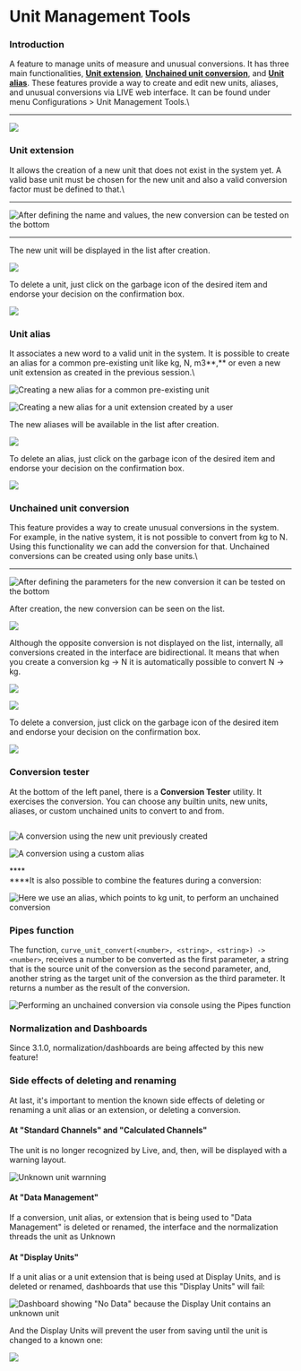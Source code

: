 # Unit Management Tools

### **Introduction**

A feature to manage units of measure and unusual conversions. It has three main functionalities, [**Unit extension**](../../deprecated/liverig-v3/2.29.0.md#unit-extension), [**Unchained unit conversion**](../../deprecated/liverig-v3/2.29.0.md#unchained-unit-conversion), and [**Unit alias**](../../deprecated/liverig-v3/2.29.0.md#unit-alias). These features provide a way to create and edit new units, aliases, and unusual conversions via LIVE web interface. It can be found under menu Configurations > Unit Management Tools.\\

***

![](https://lh5.googleusercontent.com/\_\_5M4YoF11yYYH23ryLr7BlDURvrs9so8N\_jcr8Of-kmVHJfReVgYbTSYi0BR2tUhSntHhd27Jbf-EwZoSq4kaaCdefx7EwPIyHJefa74aNSDtk-rW9tT\_zoj\_tN-S2jMGTG\_qDt)

### **Unit extension**

It allows the creation of a new unit that does not exist in the system yet. A valid base unit must be chosen for the new unit and also a valid conversion factor must be defined to that.\\

***

![After defining the name and values, the new conversion can be tested on the bottom](https://lh6.googleusercontent.com/2cEoc7LV0pUZ0MA0nPNLDQRqXiDU-3Hs1Mfn3knGrOewJKi9vP9fRi4oafUsYL\_j-qqk-iuH4bwaAcBmyhWnBbTPrO8FXa2lfsn2rpnVZ7p3obrW6UMkff2s-dzJ\_1X6MU0jLaj5)

***

The new unit will be displayed in the list after creation.

![](https://lh3.googleusercontent.com/2MTfCoQ\_kuDL79ipr95YZPdse2EgB5pR3NaWS\_ox0szYpjZkORbmfrGc3VulmIwPg439cNOEnxnJXzp5h\_rp0LCsvttp62DoSE0rQilhDcAoQDWusPcg93twkY0Tx3EiKrl4FQ43)

To delete a unit, just click on the garbage icon of the desired item and endorse your decision on the confirmation box.

![](https://lh4.googleusercontent.com/bv9MedxELCkT22pq6pJvNOjmD8Tw6eQfw8HS5Yu\_A1lBisfu\_Rgx4EhxAx8vsfmtW42ant\_g1012u8VQyNCutp7CwO27CRy156Xoi-r3rgrUffJJG-0WQs1dxyT8t73whkrZz\_sk)

### **Unit alias**

It associates a new word to a valid unit in the system. It is possible to create an alias for a common pre-existing unit like kg, N, m3\*\*,\*\* or even a new unit extension as created in the previous session.\\

![Creating a new alias for a common pre-existing unit](https://lh6.googleusercontent.com/Oo2Wpodj8eCKHgsCz3MVSwxniQkekV22rv2zhb9vevRfLuGlLmvSq1RCcLD-h5\_tSwBGXSegGna4Rsw0tdZgNlEblCPvNH1B7073A1\_bjs2TVZs6d3dbYRSNoWh0t2g0o6VjWk9d)

![Creating a new alias for a unit extension created by a user](https://lh3.googleusercontent.com/iX16KtwJn9AkdftjEFos10rviOndgoP4KtSjsMzzmQYhUoTFF6wKKzsYJfKGKVVpg-CsbBb7fOJMn5uAiCrcJdE3wkqY5iEvNg-U7mj-mvhgon46VYgXmTP9yf0EQCbkuAs1g2Vp)

The new aliases will be available in the list after creation.

![](https://lh3.googleusercontent.com/kBuv8GCuhvEa2P9Ov9IaUgPOfPGax2XK1bL7ohv2TM7jRk\_XL2CocBiftQWMdpHepiDgTTyqfgFiFbv9pd8exqMNrDULVz7IITYEJ-WdnZkEao\_ei8pi0RV3J9hcT-o3jKZasbCZ)

To delete an alias, just click on the garbage icon of the desired item and endorse your decision on the confirmation box.

![](https://lh6.googleusercontent.com/uXFPLuhFia1Bh3Kt43xtno56X0tOArFtVqlkouuaiw0e4gsp962wBQwEYv7ChsDtC83cd94NW8gKmGpWw7x2--\_z5gFHYd5fbPh0\_XcvUVKWY4nrTuVi8K\_3sIc39gb9DOxcvva\_)

### **Unchained unit conversion**

This feature provides a way to create unusual conversions in the system. For example, in the native system, it is not possible to convert from kg to N. Using this functionality we can add the conversion for that. Unchained conversions can be created using only base units.\\

***

![After defining the parameters for the new conversion it can be tested on the bottom](https://lh6.googleusercontent.com/VD\_soD83iuUIJYbxHdzL1vf4\_UZKRSjUXovU\_DychmrTVr0q03-B5j-I\_HypvFNdvVoPZBo49Z8RSf-kZ-dqVFQLBcj7KIO3m0Jwy6257HCGICjl2UWNU\_OMBiLtuWEqqhKxQBXt)

After creation, the new conversion can be seen on the list.

![](https://lh5.googleusercontent.com/tcUpStSE2JsWe-Qxg9LQ\_FYLeDbMW2IDovbuKjJv-Vh8u\_TYrc-iZTitMgBHLm4vxDEZzOT9UUvqreJ8E13rLfPv9Rj7q\_D4YoPFnqh9SsoRCQ4Oi46OsNLP\_60rPDje4ePuqyHV)

Although the opposite conversion is not displayed on the list, internally, all conversions created in the interface are bidirectional. It means that when you create a conversion kg -> N it is automatically possible to convert N -> kg.

![](<../../.gitbook/assets/image (98).png>)

![](<../../.gitbook/assets/image (87).png>)

To delete a conversion, just click on the garbage icon of the desired item and endorse your decision on the confirmation box.

![](https://lh5.googleusercontent.com/wQ9Ou7XB\_IPPaskVpFQ82Wjvei7Z0Y4mbhUbkmBlCzXz2gsWdlRD8BdL88fo1Snj9ONJazzyjNf1co4crZwG2y\_uMfzVm23uGwzLO-NGjC2ef2bdvpoFDXalPc6jg01FeZ6awftM)

### **Conversion tester**

At the bottom of the left panel, there is a **Conversion Tester** utility. It exercises the conversion. You can choose any builtin units, new units, aliases, or custom unchained units to convert to and from.

<figure><img src="../../.gitbook/assets/Screenshot_select-area_20220908181916.png" alt=""><figcaption></figcaption></figure>

![A conversion using the new unit previously created](<../../.gitbook/assets/image (477).png>)

![A conversion using a custom alias](<../../.gitbook/assets/image (447).png>)

\*\*\*\*\
\*\*\*\*It is also possible to combine the features during a conversion:

![Here we use an alias, which points to kg unit, to perform an unchained conversion](<../../.gitbook/assets/image (506).png>)

### **Pipes function**

The function, `curve_unit_convert(<number>, <string>, <string>) -> <number>`, receives a number to be converted as the first parameter, a string that is the source unit of the conversion as the second parameter, and, another string as the target unit of the conversion as the third parameter. It returns a number as the result of the conversion.

![Performing an unchained conversion via console using the Pipes function](<../../.gitbook/assets/image (505).png>)

### **Normalization and Dashboards**

Since 3.1.0, normalization/dashboards are being affected by this new feature!

### Side effects of deleting and renaming

At last, it's important to mention the known side effects of deleting or renaming a unit alias or an extension, or deleting a conversion.

#### At "Standard Channels" and "Calculated Channels"

The unit is no longer recognized by Live, and, then, will be displayed with a warning layout.

![Unknown unit warnning](<../../.gitbook/assets/image (252).png>)

#### **At "Data Management"**

If a conversion, unit alias, or extension that is being used to "Data Management" is deleted or renamed, the interface and the normalization threads the unit as Unknown

#### **At "Display Units"**

If a unit alias or a unit extension that is being used at Display Units, and is deleted or renamed, dashboards that use this "Display Units" will fail:

![Dashboard showing "No Data" because the Display Unit contains an unknown unit](<../../.gitbook/assets/image (489).png>)

And the Display Units will prevent the user from saving until the unit is changed to a known one:

![](<../../.gitbook/assets/image (196).png>)
